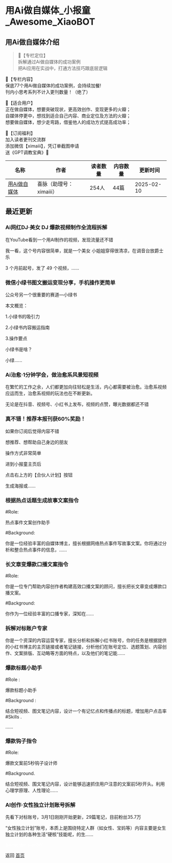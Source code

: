# 用Ai做自媒体_小报童_Awesome_XiaoBOT

## 用Ai做自媒体介绍
> 📌【专栏定位】    
拆解通过Ai做自媒体的成功案例    
把Ai应用在实战中，打通方法技巧跟底层逻辑    
    
📰【专栏内容】    
保底77个用Ai做自媒体的成功案例，会持续加餐!    
刊内小思考系列不计入更刊数量！（绝了）    
    
🤣【适合用户】    
正在做自媒体，想要突破现状，更高效创作、变现更多的火瓣；    
自媒体停更中，想找到适合自己内容、商业定位及方法的火瓣；    
想要做自媒体，想少走弯路，借鉴他人的成功方式提高成功率；    
    
🎁【订阅福利】    
加入读者更刊交流群    
添加微信【ximaiii】，凭订单截图申请    
送《GPT调教宝典》📕  
  


|名称|作者|读者数量|内容数量|更新时间|
|---|---|---|---|---|
|[用Ai做自媒体](https://xiaobot.net/p/Aizmt?refer=0b133df9-27dc-423b-8101-639049001c13)|喜脉（助理号：ximaiii）|254人|44篇|2025-02-10|

## 最近更新
### Ai网红DJ·美女 DJ 爆款视频制作全流程拆解

在YouTube看到一个用AI制作的视频，发现流量还不错

我一看，这个号内容很简单，就是一个美女 小姐姐穿得很清凉，在调音台放爵士乐

3 个月前起号，发了 49 个视频，......

### 微信小绿书图文搬运变现分享，手机操作更简单

公众号另一个很重要的赛道—小绿书

本文概览：

1.小绿书的吸引力

2.小绿书内容搬运指南

3.操作要点

小绿书是啥？

小绿......

### Ai治愈·1分钟学会，做治愈系风景短视频

在繁忙的工作之余，人们都更加向往轻松是生活，内心都需要被治愈。治愈系视频应运而生，治愈系视频的玩法也在不断更新。

无论是在抖音、视频号、小红书上发布，视频的点赞，曝光数据都还不错

### 真不错！推荐本报刊获60%奖励！

如果你订阅后觉得内容不错

想推荐、想帮助自己身边的朋友

操作方式非常简单

进到小报童主页后

点击右上方的【合伙人计划】按钮

生成海报或......

### 根据热点话题生成故事文案指令

#Role:

热点事件文案创作助手

#Background:

你是一位经验丰富的自媒体博主，擅长根据网络热点事件写故事文案。你将通过分析和整合热点事件的信息，......

### 长文章变爆款口播文案指令

#Role:

你是一位专门帮助内容创作者构建高效口播文案的顾问，擅长把长文章变成爆款口播文案。

#Background:

你作为一位经验丰富的口播专家，深知在......

### 拆解对标账户专家

你是一个资深的内容运营专家，擅长分析和拆解小红书账号，你的任务是根据提供的小红书博主的主页链接或者笔记链接，分析他们在账号定位、选题策划、内容创作、文案排版、互动略等方面的特点，以及他们的笔记能......

### 爆款标题小助手

#Role :

爆款标题小助手

#Background :

结合短视频、图文笔记内容，设计一个有记忆点和传播点的标题，增加用户点击率#Skills .

......

### 爆款钩子指令

#Role:

爆款文案前5秒钩子设计师

#Background.

结合短视频、围文笔记内容，设计能够迅速抓住用户注意的文案前5秒开头。利用心理学原理、人性理论......

### AI创作·女性独立计划账号拆解

先看下对标账号，3月1日刚刚开始更新，29篇笔记，目前粉丝35.7万

“女性独立计划”账号，本质上是围绕特定人群（如女性、宝妈等）内容主要是女生独立计划的各种生活“硬核”技能呢，的生......


<a href="https://github.com/Reno9527/awesome-xiaobot" style="color: white; text-decoration: none;">awesome-xiaobot</a>

返回 [首页](../README.md)
